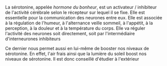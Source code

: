 
La sérotonine, appelée *hormone du bonheur*, est un activateur / inhibiteur de l'activité cérébrale selon le récepteur sur lequel il se fixe. Elle est essentielle pour la communication des neurones entre eux. Elle est associée à la régulation de l'humeur, à l'alternance veille sommeil, à l'appétit, à la perception, à la douleur et à la température du corps. Elle va réguler l'activité des neurones soit directement, soit par l'intermédiaire d'interneurones inhibiteurs

Ce dernier nous permet aussi en lui-même de booster nos niveaux de sérotonine. En effet, l'air frais ainsi que la lumière du soleil boost nos niveaux de sérotonine. Il est donc conseillé d'étudier à l'extérieur
